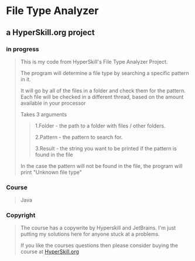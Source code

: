 # File Type Analyzer #
## a HyperSkill.org project ##
### in progress ###

> This is my code from HyperSkill's File Type Analyzer Project.
>
> The program will determine a file type by searching a specific pattern in it.
>
> It will go by all of the files in a folder and check them for the pattern.
> Each file will be checked in a different thread, based on the amount available in your processor
>
> Takes 3 arguments
>
>> 1.Folder - the path to a folder with files / other folders.
>>
>> 2.Pattern - the pattern to search for.
>>
>> 3.Result - the string you want to be printed if the pattern is found in the file
>
>
> In the case the pattern will not be found in the file,
> the program will print "Unknown file type"


### Course ###

> Java

### Copyright ###

> The course has a copywrite by Hyperskill and JetBrains. I'm just putting my solutions here for anyone stuck at a problems.
>
> If you like the courses questions then please consider buying the course at [HyperSkill.org](https://hyperskill.org/)
